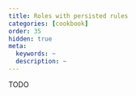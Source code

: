 ```yaml
---
title: Roles with persisted rules
categories: [cookbook]
order: 35
hidden: true
meta:
  keywords: ~
  description: ~
---
```


TODO

